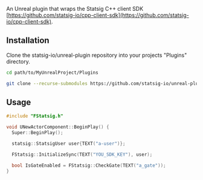 An Unreal plugin that wraps the Statsig C++ client SDK [https://github.com/statsig-io/cpp-client-sdk](https://github.com/statsig-io/cpp-client-sdk).

## Installation

Clone the statsig-io/unreal-plugin repository into your projects "Plugins" directory.

```bash
cd path/to/MyUnrealProject/Plugins

git clone --recurse-submodules https://github.com/statsig-io/unreal-plugin
```

## Usage

```cpp
#include "FStatsig.h"

void UNewActorComponent::BeginPlay() {
  Super::BeginPlay();

  statsig::StatsigUser user{TEXT("a-user")};

  FStatsig::InitializeSync(TEXT("YOU_SDK_KEY"), user);

  bool IsGateEnabled = FStatsig::CheckGate(TEXT("a_gate"));
}
```
